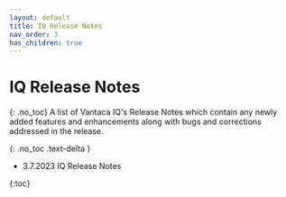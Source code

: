```yaml
---
layout: default
title: IQ Release Notes
nav_order: 3
has_children: true
---
```


# IQ Release Notes
{: .no_toc}
A list of Vantaca IQ's Release Notes which contain any newly added features and enhancements along with bugs and corrections addressed in the release.

{: .no_toc .text-delta }

- 3.7.2023 IQ Release Notes

{:toc}